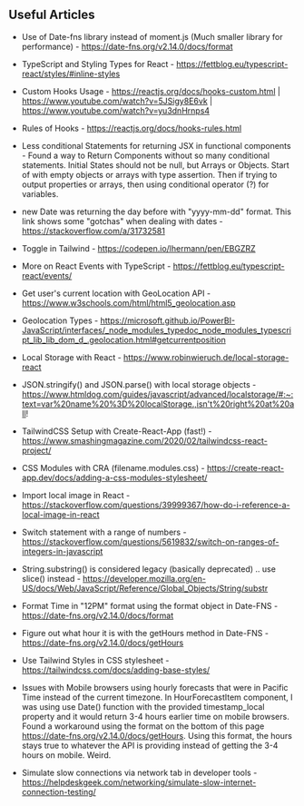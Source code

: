 ## Useful Articles

- Use of Date-fns library instead of moment.js (Much smaller library for performance) - https://date-fns.org/v2.14.0/docs/format

- TypeScript and Styling Types for React - https://fettblog.eu/typescript-react/styles/#inline-styles

- Custom Hooks Usage - https://reactjs.org/docs/hooks-custom.html | https://www.youtube.com/watch?v=5JSigy8E6vk | https://www.youtube.com/watch?v=yu3dnHrnps4

- Rules of Hooks - https://reactjs.org/docs/hooks-rules.html

- Less conditional Statements for returning JSX in functional components - Found a way to Return Components without so many conditional statements. Initial States should not be null, but Arrays or Objects. Start of with empty objects or arrays with type assertion. Then if trying to output properties or arrays, then using conditional operator (?) for variables.

- new Date was returning the day before with "yyyy-mm-dd" format. This link shows some "gotchas" when dealing with dates - https://stackoverflow.com/a/31732581

- Toggle in Tailwind - https://codepen.io/lhermann/pen/EBGZRZ

- More on React Events with TypeScript - https://fettblog.eu/typescript-react/events/

- Get user's current location with GeoLocation API - https://www.w3schools.com/html/html5_geolocation.asp

- Geolocation Types - https://microsoft.github.io/PowerBI-JavaScript/interfaces/_node_modules_typedoc_node_modules_typescript_lib_lib_dom_d_.geolocation.html#getcurrentposition

- Local Storage with React - https://www.robinwieruch.de/local-storage-react

- JSON.stringify() and JSON.parse() with local storage objects - https://www.htmldog.com/guides/javascript/advanced/localstorage/#:~:text=var%20name%20%3D%20localStorage.,isn't%20right%20at%20all!

- TailwindCSS Setup with Create-React-App (fast!) - https://www.smashingmagazine.com/2020/02/tailwindcss-react-project/

- CSS Modules with CRA (filename.modules.css) - https://create-react-app.dev/docs/adding-a-css-modules-stylesheet/

- Import local image in React - https://stackoverflow.com/questions/39999367/how-do-i-reference-a-local-image-in-react

- Switch statement with a range of numbers - https://stackoverflow.com/questions/5619832/switch-on-ranges-of-integers-in-javascript

- String.substring() is considered legacy (basically deprecated) .. use slice() instead - https://developer.mozilla.org/en-US/docs/Web/JavaScript/Reference/Global_Objects/String/substr

- Format Time in "12PM" format using the format object in Date-FNS - https://date-fns.org/v2.14.0/docs/format

- Figure out what hour it is with the getHours method in Date-FNS - https://date-fns.org/v2.14.0/docs/getHours

- Use Tailwind Styles in CSS stylesheet - https://tailwindcss.com/docs/adding-base-styles/

- Issues with Mobile browsers using hourly forecasts that were in Pacific Time instead of the current timezone. In HourForecastItem component, I was using use Date() function with the provided timestamp_local property and it would return 3-4 hours earlier time on mobile browsers. Found a workaround using the format on the bottom of this page https://date-fns.org/v2.14.0/docs/getHours. Using this format, the hours stays true to whatever the API is providing instead of getting the 3-4 hours on mobile. Weird.

- Simulate slow connections via network tab in developer tools - https://helpdeskgeek.com/networking/simulate-slow-internet-connection-testing/
